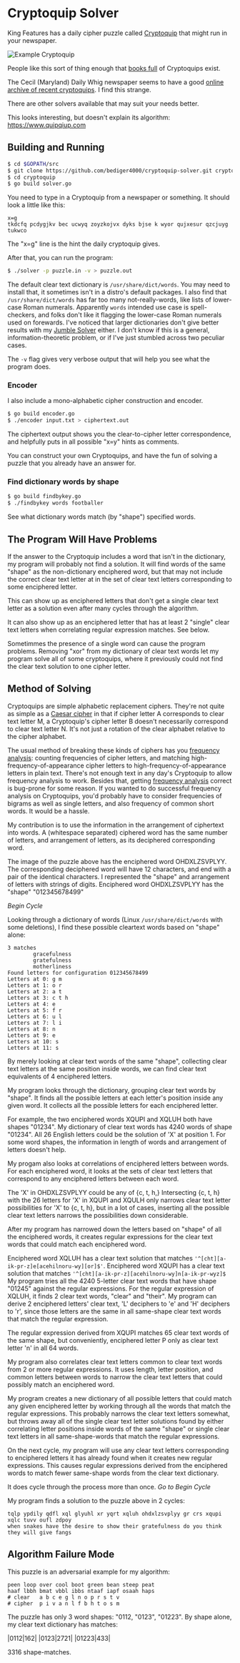 # Cryptoquip Solver

King Features has a daily cipher puzzle
called [Cryptoquip](https://weekly.kingfeatures.com/?team=games-and-puzzles)
that might run in your newspaper.

![Example Cryptoquip](cq.png)

People like this sort of thing enough that [books full](https://www.amazon.com/cryptoquip/s?k=cryptoquip)
of Cryptoquips exist.

The Cecil (Maryland) Daily Whig newspaper seems to have a good [online archive of recent cryptoquips](https://www.cecildaily.com/diversions/cryptoquip/).
I find this strange.

There are other solvers available that may suit your needs better.

This looks interesting, but doesn't explain its algorithm: https://www.quipqiup.com

## Building and Running


```sh
$ cd $GOPATH/src
$ git clone https://github.com/bediger4000/cryptoquip-solver.git cryptoquip
$ cd cryptoquip
$ go build solver.go
```

You need to type in a Cryptoquip from a newspaper or something.
It should look a little like this:

```
x=g
tkdcfq pcdygjkv bec ucwyq zoyzkojvx dyks bjse k wyor qujxesur qzcjuyg tukwco
```

The "x=g" line is the hint the daily cryptoquip gives.

After that, you can run the program:

```sh
$ ./solver -p puzzle.in -v > puzzle.out
```

The default clear text dictionary is `/usr/share/dict/words`.
You may need to install that, it sometimes isn't in a distro's default packages.
I also find that `/usr/share/dict/words` has far too many not-really-words,
like lists of lower-case Roman numerals.
Apparently `words` intended use case is spell-checkers,
and folks don't like it flagging the lower-case Roman numerals used on forewards.
I've noticed that larger dictionaries don't give better results with my
[Jumble Solver](https://github.com/bediger4000/jumble-solver) either.
I don't know if this is a general, information-theoretic problem,
or if I've just stumbled across two peculiar cases.

The `-v` flag gives very verbose output that will help you see what the program does.

### Encoder

I also include a mono-alphabetic cipher construction and encoder.

```sh
$ go build encoder.go
$ ./encoder input.txt > ciphertext.out
```

The ciphertext output shows you the clear-to-cipher letter correspondence,
and helpfully puts in all possible "x=y" hints as comments.

You can construct your own Cryptoquips,
and have the fun of solving a puzzle that you already have an answer for.

### Find dictionary words by shape

```sh
$ go build findbykey.go
$ ./findbykey words footballer
```

See what dictionary words match (by "shape") specified words.

## The Program Will Have Problems

If the answer to the Cryptoquip includes a word that isn't in the dictionary,
my program will probably not find a solution.
It will find words of the same "shape" as the non-dictionary enciphered word,
but that may not include the correct clear text letter at in the set of clear text
letters corresponding to some enciphered letter.

This can show up as enciphered letters that don't get a single clear text letter
as a solution even after many cycles through the algorithm.

It can also show up as an enciphered letter that has at least 2 
"single" clear text letters when correlating regular expression matches.
See below.

Sometimmes the presence of a single word can cause the program problems.
Removing "xor" from my dictionary of clear text words let my program
solve all of some cryptoquips,
where it previously could not find the clear text solution to one cipher letter.

## Method of Solving

Cryptoquips are simple alphabetic replacement ciphers.
They're not quite as simple as a [Caesar cipher](https://en.wikipedia.org/wiki/Caesar_cipher)
in that if cipher letter A corresponds to clear text letter M,
a Cryptoquip's cipher letter B doesn't necessarily correspond to clear text letter N.
It's not just a rotation of the clear alphabet relative to the cipher alphabet.

The usual method of breaking these kinds of ciphers has you
[frequency analysis](https://www2.rivier.edu/faculty/vriabov/cs572aweb/Assignments/CrackingClassicCiphers.htm):
counting frequencies of cipher letters, and matching high-frequency-of-appearance cipher letters
to high-frequency-of-appearance letters in plain text.
There's not enough text in any day's Cryptoquip to allow frequency analysis to work.
Besides that, getting [frequency analysis](https://github.com/bediger4000/vigenere-ciphering-deciphering)
correct is bug-prone for some reason.
If you wanted to do successful frequency analysis on Cryptoquips,
you'd probably have to consider frequencies of bigrams
as well as single letters,
and also frequency of common short words.
It would be a hassle.

My contribution is to use the information in the arrangement of ciphertext into words.
A (whitespace separated) ciphered word has the same number of letters,
and arrangement of letters,
as its deciphered corresponding word.

The image of the puzzle above has the enciphered word OHDXLZSVPLYY.
The corresponding  deciphered word will have 12 characters,
and end with a pair of the identical characters.
I represented the "shape" and arrangement of letters with strings of digits.
Enciphered word OHDXLZSVPLYY has the "shape" "012345678499"

*Begin Cycle*

Looking through a dictionary of words (Linux `/usr/share/dict/words` with some deletions),
I find these possible cleartext words based on "shape" alone:

```
3 matches
        gracefulness
        gratefulness
        motherliness
Found letters for configuration 012345678499
Letters at 0: g m 
Letters at 1: o r 
Letters at 2: a t 
Letters at 3: c t h 
Letters at 4: e 
Letters at 5: f r 
Letters at 6: u l 
Letters at 7: l i 
Letters at 8: n 
Letters at 9: e 
Letters at 10: s 
Letters at 11: s 
```

By merely looking at clear text words of the same "shape",
collecting clear text letters at the same position inside words,
we can find clear text equivalents of 4 enciphered letters.

My program looks through the dictionary, grouping clear text words by "shape".
It finds all the possible letters at each letter's position inside any given word.
It collects all the possible letters for each enciphered letter.

For example,
the two enciphered words XQUPI and XQLUH
both have shapes "01234".
My dictionary of clear text words has 4240 words of shape "01234".
All 26 English letters could be the solution of 'X' at position 1.
For some word shapes, the information in length of words
and arrangement of letters doesn't help.

My progam also looks at correlations of enciphered letters between words.
For each enciphered word, it looks at the sets of clear text letters that correspond
to any enciphered letters between each word.

The 'X' in OHDXLZSVPLYY could be any of {c, t, h,}
Intersecting {c, t, h} with the 26 letters for 'X' in XQUPI and XQULH
only narrows clear text letter possibilities for 'X' to {c, t, h},
but in a lot of cases,
inserting all the possible clear text letters narrows the possibilities down considerable.

After my program has narrowed down the letters based on "shape" of all the enciphered words,
it creates regular expressions for the clear text words that could match each enciphered word.

Enciphered word XQLUH has a clear text solution that matches `'^[cht][a-ik-pr-z]e[acehilnoru-wy][or]$'`.
Enciphered word XQUPI has a clear text solution that matches `'^[cht][a-ik-pr-z][acehilnoru-wy]n[a-ik-pr-wyz]$`
My program tries all the 4240 5-letter clear text words that have shape "01245" against the regular expressions.
For the regular expression of XQLUH, it finds 2 clear text words, "clear" and "their".
My program can derive 2 enciphered letters' clear text, 'L' deciphers to 'e' and 'H' deciphers to 'r',
since those letters are the same in all same-shape clear text words that match the regular expression.

The regular expression derived from XQUPI matches 65 clear text words of the same shape,
but conveniently, enciphered letter P only as clear text letter 'n' in all 64 words.

My program also correlates clear text letters common to clear text words from 2 or more regular expressions.
It uses length, letter position, and common letters between words to narrow the clear text letters that could
possibly match an enciphered word.

My program creates a new dictionary of all possible letters that could match any given enciphered letter
by working through all the words that match the regular expressions.
This probably narrows the clear text letters somewhat, but throws away all of the single clear text letter
solutions found by either correlating letter positions inside words of the same "shape" or
single clear text letters in all same-shape-words that match the regular expressions.

On the next cycle, my program will use any clear text letters corresponding to enciphered letters
it has already found when it creates new regular expressions.
This causes regular expressions derived from the enciphered words to match fewer same-shape words from
the clear text dictionary.

It does cycle through the process more than once. _Go to Begin Cycle_

My program finds a solution to the puzzle above in 2 cycles:

```
tqlp ypdily qdfl xql glyuhl xr yqrt xqluh ohdxlzsvplyy gr crs xqupi xqlc tuvv oufl zdpoy
when snakes have the desire to show their gratefulness do you think they will give fangs

```

## Algorithm Failure Mode

This puzzle is an adversarial example for my algorithm:

```
peen loop over cool boot green bean steep peat
haaf lbbh bmat vbbl ibbs ntaaf iapf osaah haps
# clear   a b c e g l n o p r s t v
# cipher  p i v a n l f b h t o s m
```

The puzzle has only 3 word shapes: "0112, "0123", "01223".
By shape alone, my clear text dictionary has matches:

|0112|162|
|0123|2721|
|01223|433|

3316 shape-matches.

